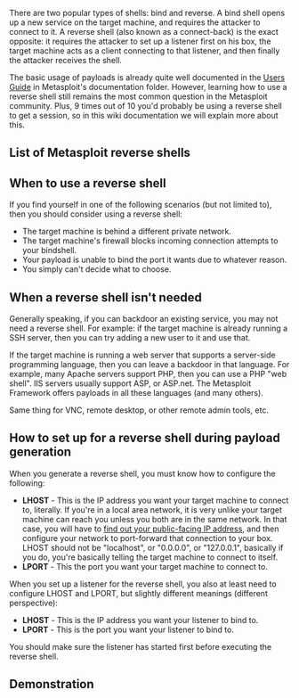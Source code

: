 There are two popular types of shells: bind and reverse. A bind shell opens up a new service on the target machine, and requires the attacker to connect to it. A reverse shell (also known as a connect-back) is the exact opposite: it requires the attacker to set up a listener first on his box, the target machine acts as a client connecting to that listener, and then finally the attacker receives the shell.

The basic usage of payloads is already quite well documented in the [Users Guide](https://github.com/rapid7/metasploit-framework/blob/master/documentation/users_guide_4.3.pdf) in Metasploit's documentation folder. However, learning how to use a reverse shell still remains the most common question in the Metasploit community. Plus, 9 times out of 10 you'd probably be using a reverse shell to get a session, so in this wiki documentation we will explain more about this.

## List of Metasploit reverse shells

## When to use a reverse shell

If you find yourself in one of the following scenarios (but not limited to), then you should consider using a reverse shell:

* The target machine is behind a different private network.
* The target machine's firewall blocks incoming connection attempts to your bindshell.
* Your payload is unable to bind the port it wants due to whatever reason.
* You simply can't decide what to choose.

## When a reverse shell isn't needed

Generally speaking, if you can backdoor an existing service, you may not need a reverse shell. For example: if the target machine is already running a SSH server, then you can try adding a new user to it and use that.

If the target machine is running a web server that supports a server-side programming language, then you can leave a backdoor in that language. For example, many Apache servers support PHP, then you can use a PHP "web shell". IIS servers usually support ASP, or ASP.net. The Metasploit Framework offers payloads in all these languages (and many others).

Same thing for VNC, remote desktop, or other remote admin tools, etc.

## How to set up for a reverse shell during payload generation

When you generate a reverse shell, you must know how to configure the following:

* **LHOST** - This is the IP address you want your target machine to connect to, literally. If you're in a local area network, it is very unlike your target machine can reach you unless you both are in the same network. In that case, you will have to [find out your public-facing IP address](https://www.google.com/webhp?q=ip#q=ip), and then configure your network to port-forward that connection to your box. LHOST should not be "localhost", or "0.0.0.0", or "127.0.0.1", basically if you do, you're basically telling the target machine to connect to itself.
* **LPORT** - This the port you want your target machine to connect to.

When you set up a listener for the reverse shell, you also at least need to configure LHOST and LPORT, but slightly different meanings (different perspective):

* **LHOST** - This is the IP address you want your listener to bind to.
* **LPORT** - This is the port you want your listener to bind to.

You should make sure the listener has started first before executing the reverse shell.

## Demonstration

